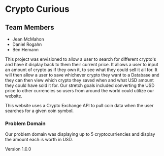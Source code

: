# Crypto Curious
## Team Members
- Jean McMahon
- Daniel Rogahn
- Ben Hemann

This project was envisioned to allow a user to search for different crypto's and have it display back to them their current price. It allows a user to input an amount of crypto as if they own it, to see what they could sell it all for. It will then allow a user to save whichever crypto they want to a Database and they can then view which crypto they saved when and what USD amount they could have sold it for. 
Our stretch goals included converting the USD price to other currencies so users from around the world could utilize our website. 

This website uses a Crypto Exchange API to pull coin data when the user searches for a given coin symbol. 

### Problem Domain
Our problem domain was displaying up to 5 cryptocurriencies and display the amount each is worth in USD.







Version 1.0.0
